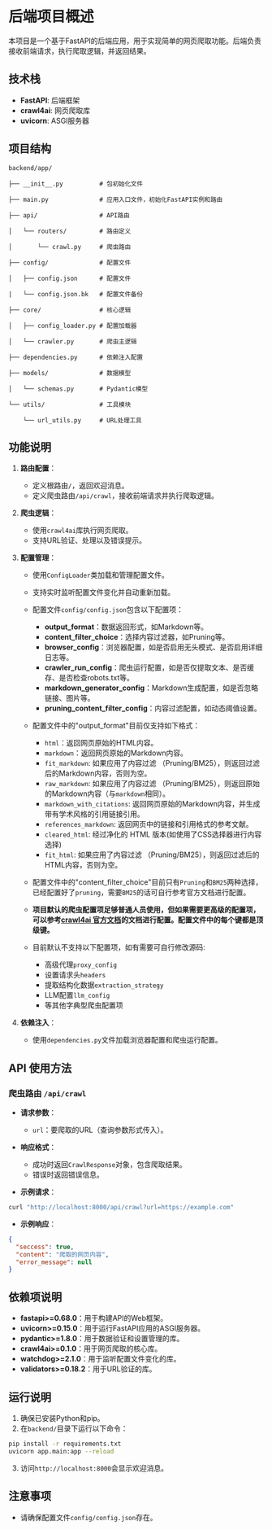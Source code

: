 # 后端项目概述

本项目是一个基于FastAPI的后端应用，用于实现简单的网页爬取功能。后端负责接收前端请求，执行爬取逻辑，并返回结果。

## 技术栈

- **FastAPI**: 后端框架
- **crawl4ai**: 网页爬取库
- **uvicorn**: ASGI服务器

## 项目结构

```
backend/app/

├── __init__.py          # 包初始化文件

├── main.py              # 应用入口文件，初始化FastAPI实例和路由

├── api/                 # API路由

│   └── routers/         # 路由定义

│       └── crawl.py     # 爬虫路由

├── config/              # 配置文件

│   ├── config.json      # 配置文件

|   └── config.json.bk   # 配置文件备份

├── core/                # 核心逻辑

│   ├── config_loader.py # 配置加载器

│   └── crawler.py       # 爬虫主逻辑

├── dependencies.py      # 依赖注入配置

├── models/              # 数据模型

│   └── schemas.py       # Pydantic模型

└── utils/               # 工具模块

    └── url_utils.py     # URL处理工具
```

## 功能说明

1. **路由配置**：
	- 定义根路由`/`，返回欢迎消息。
	- 定义爬虫路由`/api/crawl`，接收前端请求并执行爬取逻辑。

2. **爬虫逻辑**：
	- 使用`crawl4ai`库执行网页爬取。
	- 支持URL验证、处理以及错误提示。

3. **配置管理**：
	- 使用`ConfigLoader`类加载和管理配置文件。
	- 支持实时监听配置文件变化并自动重新加载。
	- 配置文件`config/config.json`包含以下配置项：
		- **output_format**：数据返回形式，如Markdown等。
		- **content_filter_choice**：选择内容过滤器，如Pruning等。
		- **browser_config**：浏览器配置，如是否启用无头模式、是否启用详细日志等。
		- **crawler_run_config**：爬虫运行配置，如是否仅提取文本、是否缓存、是否检查robots.txt等。
		- **markdown_generator_config**：Markdown生成配置，如是否忽略链接、图片等。
		- **pruning_content_filter_config**：内容过滤配置，如动态阈值设置。
	- 配置文件中的"output_format"目前仅支持如下格式：
		- `html`：返回网页原始的HTML内容。
		- `markdown`：返回网页原始的Markdown内容。
		- `fit_markdown`: 如果应用了内容过滤 （Pruning/BM25），则返回过滤后的Markdown内容，否则为空。
		- `raw_markdown`: 如果应用了内容过滤 （Pruning/BM25），则返回原始的Markdown内容（与`markdown`相同）。
		- `markdown_with_citations`: 返回网页原始的Markdown内容，并生成带有学术风格的引用链接引用。
		- `references_markdown`: 返回网页中的链接和引用格式的参考文献。
		- `cleared_html`: 经过净化的 HTML 版本(如使用了CSS选择器进行内容选择)
		- `fit_html`: 如果应用了内容过滤 （Pruning/BM25），则返回过滤后的HTML内容，否则为空。
	- 配置文件中的"content_filter_choice"目前只有`Pruning`和`BM25`两种选择，已经配置好了`pruning`，需要`BM25`的话可自行参考官方文档进行配置。
	-   **项目默认的爬虫配置项足够普通人员使用，但如果需要更高级的配置项，可以参考[crawl4ai 官方文档](https://docs.crawl4ai.com/)的文档进行配置。配置文件中的每个键都是顶级键。**

	- 目前默认不支持以下配置项，如有需要可自行修改源码:
		- 高级代理`proxy_config`
		- 设置请求头`headers`
		- 提取结构化数据`extraction_strategy`
		- LLM配置`llm_config`
		- 等其他字典型爬虫配置项

4. **依赖注入**：
	- 使用`dependencies.py`文件加载浏览器配置和爬虫运行配置。

## API 使用方法

### 爬虫路由 `/api/crawl`

- **请求参数**：
	- `url`：要爬取的URL（查询参数形式传入）。

- **响应格式**：
	- 成功时返回`CrawlResponse`对象，包含爬取结果。
	- 错误时返回错误信息。

- **示例请求**：

```bash
curl "http://localhost:8000/api/crawl?url=https://example.com"
```

- **示例响应**：

```json
{
  "seccess": true,
  "content": "爬取的网页内容",
  "error_message": null
}
```

## 依赖项说明

- **fastapi>=0.68.0**：用于构建API的Web框架。
- **uvicorn>=0.15.0**：用于运行FastAPI应用的ASGI服务器。
- **pydantic>=1.8.0**：用于数据验证和设置管理的库。
- **crawl4ai>=0.1.0**：用于网页爬取的核心库。
- **watchdog>=2.1.0**：用于监听配置文件变化的库。
- **validators>=0.18.2**：用于URL验证的库。

## 运行说明

1. 确保已安装Python和pip。
2. 在`backend/`目录下运行以下命令：

```bash
pip install -r requirements.txt
uvicorn app.main:app --reload
```

3. 访问`http://localhost:8000`会显示欢迎消息。
## 注意事项

- 请确保配置文件`config/config.json`存在。